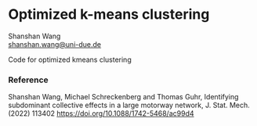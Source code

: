 # Optimized k-means clustering

Shanshan Wang \
shanshan.wang@uni-due.de

Code for optimized kmeans clustering

### Reference

Shanshan Wang, Michael Schreckenberg and Thomas Guhr, Identifying subdominant collective effects in a large motorway network, J. Stat. Mech. (2022) 113402
https://doi.org/10.1088/1742-5468/ac99d4

